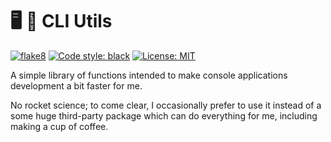 # 🖥️ 🔧 CLI Utils

[![flake8](https://github.com/vkostyanetsky/CLIUtils/actions/workflows/flake8.yml/badge.svg)](https://github.com/vkostyanetsky/CLIUtils/actions/workflows/flake8.yml) [![Code style: black](https://img.shields.io/badge/code%20style-black-000000.svg)](https://github.com/psf/black) [![License: MIT](https://img.shields.io/badge/License-MIT-yellow.svg)](https://opensource.org/licenses/MIT)   

A simple library of functions intended to make console applications development a bit faster for me.

No rocket science; to come clear, I occasionally prefer to use it instead of a some huge third-party package which can do everything for me, including making a cup of coffee.